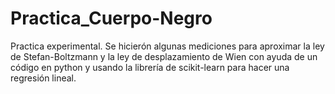 # Practica_Cuerpo-Negro
Practica experimental. Se hicierón algunas mediciones para aproximar la ley de Stefan-Boltzmann y la ley de desplazamiento de Wien con ayuda de un código en python y usando la librería de scikit-learn para hacer una regresión lineal. 
